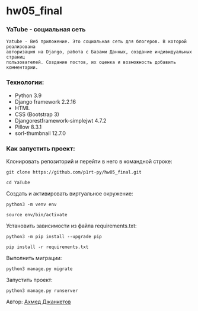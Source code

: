 # hw05_final
### YaTube - социальная сеть
```
Yatube - Веб приложение. Это социальная сеть для блогеров. В которой реализована
авторизация на Django, работа с Базами Данных, создание индивидуальных страниц
пользователей. Создание постов, их оценка и возможность добавить комментарии.
```
### Технологии:
- Python 3.9
- Django framework 2.2.16
- HTML
- CSS (Bootstrap 3)
- Djangorestframework-simplejwt 4.7.2
- Pillow 8.3.1
- sorl-thumbnail 12.7.0
### Как запустить проект:
Клонировать репозиторий и перейти в него в командной строке:
```
git clone https://github.com/p1rt-py/hw05_final.git
```
```
cd YaTube
```
Cоздать и активировать виртуальное окружение:
```
python3 -m venv env
```
```
source env/bin/activate
```
Установить зависимости из файла requirements.txt:
```
python3 -m pip install --upgrade pip
```
```
pip install -r requirements.txt
```
Выполнить миграции:
```
python3 manage.py migrate
```
Запустить проект:
```
python3 manage.py runserver
```
Автор: 
[Ахмед Джанкетов](https://github.com/ahma09)
